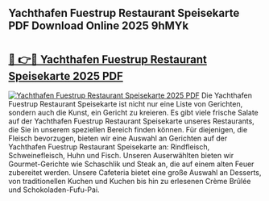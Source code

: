 ## Yachthafen Fuestrup Restaurant Speisekarte PDF Download Online 2025 9hMYk

# <h2><a href="http://gccd8o.nevu.top/?p=Yachthafen+Fuestrup+Restaurant+Speisekarte">🔗 👉🔴 Yachthafen Fuestrup Restaurant Speisekarte 2025 PDF</a></h2>

[![Yachthafen Fuestrup Restaurant Speisekarte 2025 PDF](https://i.imgur.com/dBaPXMq.png)](http://gccd8o.nevu.top/?p=Yachthafen+Fuestrup+Restaurant+Speisekarte)
Die Yachthafen Fuestrup Restaurant Speisekarte ist nicht nur eine Liste von Gerichten, sondern auch die Kunst, ein Gericht zu kreieren. Es gibt viele frische Salate auf der Yachthafen Fuestrup Restaurant Speisekarte unseres Restaurants, die Sie in unserem speziellen Bereich finden können. Für diejenigen, die Fleisch bevorzugen, bieten wir eine Auswahl an Gerichten auf der Yachthafen Fuestrup Restaurant Speisekarte an: Rindfleisch, Schweinefleisch, Huhn und Fisch. Unseren Auserwählten bieten wir Gourmet-Gerichte wie Schaschlik und Steak an, die auf einem alten Feuer zubereitet werden. Unsere Cafeteria bietet eine große Auswahl an Desserts, von traditionellen Kuchen und Kuchen bis hin zu erlesenen Crème Brûlée und Schokoladen-Fufu-Pai.
